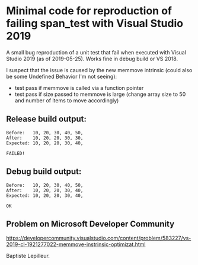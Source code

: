 # Minimal code for reproduction of failing span_test with Visual Studio 2019

A small bug reproduction of a unit test that fail when executed with Visual Studio 2019 (as of 2019-05-25). Works fine in debug build or VS 2018.

I suspect that the issue is caused by the new memmove intrinsic (could also be some Undefined Behavior I'm not seeing):
- test pass if memmove is called via a function pointer
- test pass if size passed to memmove is large (change array size to 50 and number of items to move accordingly)

## Release build output:

```
Before:   10, 20, 30, 40, 50,
After:    10, 20, 20, 30, 30,
Expected: 10, 20, 20, 30, 40,

FAILED!
```

## Debug build output:

```
Before:   10, 20, 30, 40, 50,
After:    10, 20, 20, 30, 40,
Expected: 10, 20, 20, 30, 40,

OK
```

## Problem on Microsoft Developer Community

https://developercommunity.visualstudio.com/content/problem/583227/vs-2019-cl-1921277022-memmove-instrinsic-optimizat.html

Baptiste Lepilleur.
